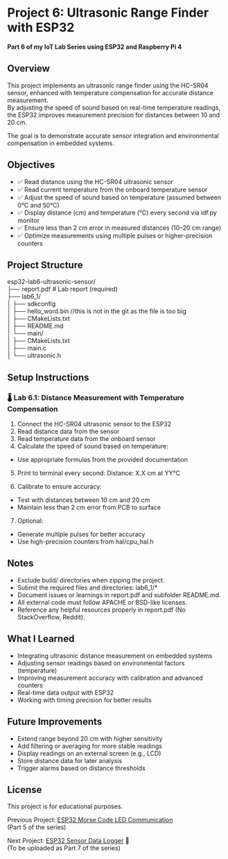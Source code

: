 # Project 6: Ultrasonic Range Finder with ESP32

**Part 6 of my IoT Lab Series using ESP32 and Raspberry Pi 4**

## Overview

This project implements an ultrasonic range finder using the HC-SR04 sensor, enhanced with temperature compensation for accurate distance measurement.  
By adjusting the speed of sound based on real-time temperature readings, the ESP32 improves measurement precision for distances between 10 and 20 cm.

The goal is to demonstrate accurate sensor integration and environmental compensation in embedded systems.

## Objectives

- ✅ Read distance using the HC-SR04 ultrasonic sensor
- ✅ Read current temperature from the onboard temperature sensor
- ✅ Adjust the speed of sound based on temperature (assumed between 0°C and 50°C)
- ✅ Display distance (cm) and temperature (°C) every second via idf.py monitor
- ✅ Ensure less than 2 cm error in measured distances (10–20 cm range)
- ✅ Optimize measurements using multiple pulses or higher-precision counters

## Project Structure

esp32-lab6-ultrasonic-sensor/  
├── report.pdf # Lab report (required)  
├── lab6_1/  
│ ├── sdkconfig  
│ ├── hello_word.bin //this is not in the git as the file is too big  
│ ├── CMakeLists.txt  
│ ├── README.md  
│ └── main/  
│ ├── CMakeLists.txt  
│ ├── main.c  
│ └── ultrasonic.h  

## Setup Instructions

### 🌡️ Lab 6.1: Distance Measurement with Temperature Compensation

1. Connect the HC-SR04 ultrasonic sensor to the ESP32
2. Read distance data from the sensor
3. Read temperature data from the onboard sensor
4. Calculate the speed of sound based on temperature:
- Use appropriate formulas from the provided documentation
5. Print to terminal every second:
Distance: X.X cm at YY°C

6. Calibrate to ensure accuracy:
- Test with distances between 10 cm and 20 cm
- Maintain less than 2 cm error from PCB to surface

7. Optional:
- Generate multiple pulses for better accuracy
- Use high-precision counters from hal/cpu_hal.h

## Notes

- Exclude build/ directories when zipping the project.
- Submit the required files and directories: lab6_1/*
- Document issues or learnings in report.pdf and subfolder README.md.
- All external code must follow APACHE or BSD-like licenses.
- Reference any helpful resources properly in report.pdf (No StackOverflow, Reddit).

## What I Learned

- Integrating ultrasonic distance measurement on embedded systems
- Adjusting sensor readings based on environmental factors (temperature)
- Improving measurement accuracy with calibration and advanced counters
- Real-time data output with ESP32
- Working with timing precision for better results

## Future Improvements

- Extend range beyond 20 cm with higher sensitivity
- Add filtering or averaging for more stable readings
- Display readings on an external screen (e.g., LCD)
- Store distance data for later analysis
- Trigger alarms based on distance thresholds

## License
This project is for educational purposes.

Previous Project: [ESP32 Morse Code LED Communication](https://github.com/Inhle-C/Project-5-esp32-morse-led)  
(Part 5 of the series)

Next Project: [ESP32 Sensor Data Logger](https://github.com/Inhle-C/Project-7-esp32-iot-setup-rust) 🔗  
(To be uploaded as Part 7 of the series)
